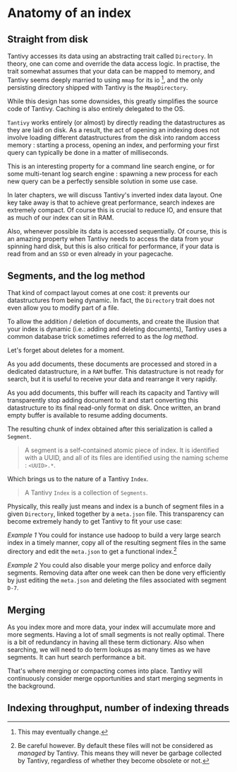 # Anatomy of an index

## Straight from disk

Tantivy accesses its data using an abstracting trait called `Directory`.
In theory, one can come and override the data access logic. In practise, the
trait somewhat assumes that your data can be mapped to memory, and Tantivy
seems deeply married to using `mmap` for its io [^1], and the only persisting
directory shipped with Tantivy is the `MmapDirectory`.

While this design has some downsides, this greatly simplifies the source code of
Tantivy. Caching is also entirely delegated to the OS.

`Tantivy` works entirely (or almost) by directly reading the datastructures as they are laid on disk. As a result, the act of opening an indexing does not involve loading different datastructures from the disk into random access memory : starting a process, opening an index, and performing your first query can typically be done in a matter of milliseconds.

This is an interesting property for a command line search engine, or for some multi-tenant log search engine : spawning a new process for each new query can be a perfectly sensible solution in some use case.

In later chapters, we will discuss Tantivy's inverted index data layout.
One key take away is that to achieve great performance, search indexes are extremely compact.
Of course this is crucial to reduce IO, and ensure that as much of our index can sit in RAM.

Also, whenever possible its data is accessed sequentially. Of course, this is an amazing property when Tantivy needs to access the data from your spinning hard disk, but this is also
critical for performance, if your data is read from and an `SSD` or even already in your pagecache.

## Segments, and the log method

That kind of compact layout comes at one cost: it prevents our datastructures from being dynamic.
In fact, the `Directory` trait does not even allow you to modify part of a file.

To allow the addition / deletion of documents, and create the illusion that
your index is dynamic (i.e.: adding and deleting documents), Tantivy uses a common database trick sometimes referred to as the *log method*.

Let's forget about deletes for a moment.

As you add documents, these documents are processed and stored in a dedicated datastructure, in a `RAM` buffer. This datastructure is not ready for search, but it is useful to receive your data and rearrange it very rapidly.

As you add documents, this buffer will reach its capacity and Tantivy will transparently stop adding document to it and start converting this datastructure to its final read-only format on disk. Once written, an brand empty buffer is available to resume adding documents.

The resulting chunk of index obtained after this serialization is called a `Segment`.

> A segment is a self-contained atomic piece of index. It is identified with a UUID, and all of its files are identified using the naming scheme : `<UUID>.*`.

Which brings us to the nature of a Tantivy `Index`.

> A Tantivy `Index` is a collection of `Segments`.

Physically, this really just means and index is a bunch of segment files in a given `Directory`,
linked together by a `meta.json` file. This transparency can become extremely handy
to get Tantivy to fit your use case:

*Example 1* You could for instance use hadoop to build a very large search index in a timely manner, copy all of the resulting segment files in the same directory and edit the `meta.json` to get a functional index.[^2]

*Example 2* You could also disable your merge policy and enforce daily segments. Removing data after one week can then be done very efficiently by just editing the `meta.json` and deleting the files associated with segment `D-7`.

## Merging

As you index more and more data, your index will accumulate more and more segments.
Having a lot of small segments is not really optimal. There is a bit of redundancy in having
all these term dictionary. Also when searching, we will need to do term lookups as many times as we have segments.  It can hurt search performance a bit.

That's where merging or compacting comes into place. Tantivy will continuously consider merge
opportunities and start merging segments in the background.

## Indexing throughput, number of indexing threads

[^1]: This may eventually change.

[^2]: Be careful however. By default these files will not be considered as *managed* by Tantivy. This means they will never be garbage collected by Tantivy, regardless of whether they become obsolete or not.
